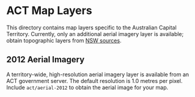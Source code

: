 ACT Map Layers
==============

This directory contains map layers specific to the Australian Capital Territory. Currently, only an additional aerial imagery layer is available; obtain topographic layers from [NSW sources](../nsw).

## 2012 Aerial Imagery

A territory-wide, high-resolution aerial imagery layer is available from an ACT government server. The default resolution is 1.0 metres per pixel. Include `act/aerial-2012` to obtain the aerial image for your map.
